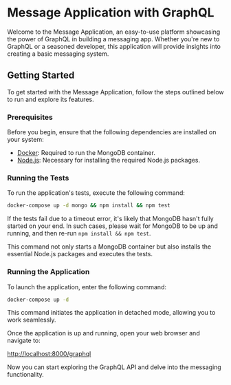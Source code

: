 # Message Application with GraphQL

Welcome to the Message Application, an easy-to-use platform showcasing the power of GraphQL in building a messaging app. Whether you're new to GraphQL or a seasoned developer, this application will provide insights into creating a basic messaging system.

## Getting Started

To get started with the Message Application, follow the steps outlined below to run and explore its features.

### Prerequisites

Before you begin, ensure that the following dependencies are installed on your system:

- [Docker](https://www.docker.com/): Required to run the MongoDB container.
- [Node.js](https://nodejs.org/): Necessary for installing the required Node.js packages.

### Running the Tests

To run the application's tests, execute the following command:

```bash
docker-compose up -d mongo && npm install && npm test
```

If the tests fail due to a timeout error, it's likely that MongoDB hasn't fully started on your end. In such cases, please wait for MongoDB to be up and running, and then re-run `npm install && npm test`.

This command not only starts a MongoDB container but also installs the essential Node.js packages and executes the tests.

### Running the Application

To launch the application, enter the following command:

```bash
docker-compose up -d
```

This command initiates the application in detached mode, allowing you to work seamlessly.

Once the application is up and running, open your web browser and navigate to:

[http://localhost:8000/graphql](http://localhost:8000/graphql)

Now you can start exploring the GraphQL API and delve into the messaging functionality.